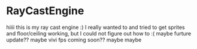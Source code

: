 # RayCastEngine

hiiii
this is my ray cast engine :)
I really wanted to and tried to get sprites and floor/ceiling working, but I could not figure out how to :(
maybe furture update??
maybe vivi fps coming soon??
maybe maybe
